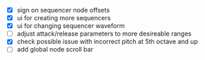 - [x] sign on sequencer node offsets
- [x] ui for creating more sequencers
- [x] ui for changing sequencer waveform
- [ ] adjust attack/release parameters to more desireable ranges
- [x] check possible issue with incorrect pitch at 5th octave and up
- [ ] add global node scroll bar
